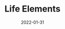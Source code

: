 ---
layout: page
title: Life Elements
permalink: /life-elements
domain: lifeelements.com
status: live
tags: hygiene bath
date: 2022-01-31
---